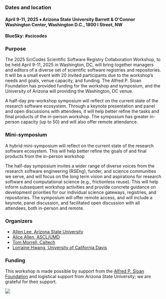 ### Dates and location
#### April 9-11, 2025 &#9830; Arizona State University Barrett & O'Connor Washington Center, Washington D.C., 1800 I Street, NW
#### BlueSky: #scicodes  

### Purpose

The 2025 SciCodes Scientific Software Registry Collaboration Workshop, to be held April 9-11, 2025 in Washington, DC, will bring together managers and editors of a diverse set of scientific software registries and repositories. It will be a small event with 20 invited participants due to the workshop’s needs and goals, venue capacity, and funding. The Alfred P. Sloan Foundation has provided funding for the workshop and symposium, and the University of Arizona will providing the Washington, DC venue.

A half-day pre-workshop symposium will reflect on the current state of the research software ecosystem. Through a keynote presentation and panel and open discussions with attendees, it will help better refine the tasks and final products of the in-person workshop. The symposium has greater in-person capacity (up to 50) and will also offer remote attendance.

### Mini-symposium

A hybrid mini-symposium will reflect on the current state of the research software ecosystem. This will help better refine the goals of and final products from the in-person workshop 

The half-day symposium invites a wider range of diverse voices from the research software engineering (RSEng), funder, and science communities we serve, and will focus on the long term vision and aspirations for research software and computational science (e.g., frictionless reuse). This will help inform subsequent workshop activities and provide concrete guidance on development priorities for our individual science gateways, registries, and repositories. The symposium will offer remote access, and will include a keynote, panel discussion, and facilitated open discussion with all attendees, both in-person and remote.

### Organizers

- [Allen Lee, Arizona State University](https://orcid.org/0000-0002-6523-6079)
- [Alice Allen, ASCL/UMD](https://orcid.org/0000-0003-3477-2845)
- [Tom Morrell, Caltech](https://orcid.org/0000-0001-9266-5146)
- [Lorraine Hwang, University of California Davis](https://orcid.org/0000-0002-1021-3101)

<!--
### [Agenda](Agenda.md)

### [Remote access](RemoteAccess.md)

### [Logistics](Logistics.md)  

### [Participants](Participants.md)

### [Links for workshop activities](ActivitiesLinks.md)

### [Workshop and presentation slides](https://github.com/ASCLnet/SWRegistryWorkshop/tree/master/presentations)  

### [Workshop evaluation](https://forms.gle/ksjx6o6pNkbS8gsSA)  

### [Workshop products and results](Products/Products.md)

### [Photo album](https://mikehucka.smugmug.com/Work/Software-meetings/SSRCW-2019/)  
-->

### Funding

This workshop is made possible by support from the [Alfred P. Sloan Foundation](https://sloan.org/) and logistical support from Arizona State University; we are grateful for their support.

<a href="https://sloan.org/"><img src="Sloan-Logo-primary-black-demo.png"></a>

